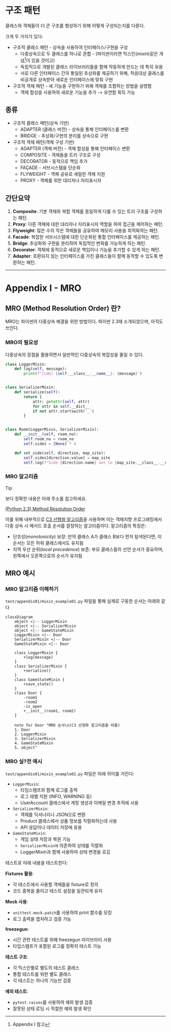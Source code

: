 # 구조 패턴

클래스와 객체들이 더 큰 구조를 형성하기 위해 어떻게 구성되는지를 다룬다.

크게 두 가지가 있다:

- 구조적 클래스 패턴 - 상속을 사용하여 인터페이스/구현을 구성
    - 다중상속으로 두 클래스를 하나로 혼합 - (파이썬이라면 믹스인(_mixin_)같은 개념[^1]이 있을 것이고)
    - 독립적으로 개발된 클래스 라이브러리들을 함께 작동하게 만드는 데 특히 유용
    - 서로 다른 인터페이스 간의 통일된 추상화를 제공하기 위해, 적응대상 클래스를 비공개로 상속받아 새로운 인터페이스에 맞춰 구현
- 구조적 객체 패턴 - 새 기능을 구현하기 위해 객체를 조합하는 방법을 설명함
    - 객체 합성을 사용하여 새로운 기능을 추가 -> 유연함 획득 가능

## 종류

- 구조적 클래스 패턴(상속 기반)
    - ADAPTER (클래스 버전) - 상속을 통해 인터페이스를 변환
    - BRIDGE - 추상화/구현의 분리를 상속으로 구현
- 구조적 객체 패턴(객체 구성 기반)
    - ADAPTER (객체 버전) - 객체 합성을 통해 인터페이스 변환
    - COMPOSITE - 객체들을 트리 구조로 구성
    - DECORATOR - 동적으로 책임 추가
    - FAÇADE - 서브시스템을 단순화
    - FLYWEIGHT - 객체 공유로 세밀한 객체 지원
    - PROXY - 객체를 위한 대리자나 자리표시자

## 간단요약

1. **Composite**: 기본 객체와 복합 객체를 동일하게 다룰 수 있는 트리 구조를 구성하는 패턴.
1. **Proxy**: 다른 객체에 대한 대리자나 자리표시자 역할을 하여 접근을 제어하는 패턴.
1. **Flyweight**: 많은 수의 작은 객체들을 공유하여 메모리 사용을 최적화하는 패턴.
1. **Facade**: 복잡한 서브시스템에 대한 단순화된 통합 인터페이스를 제공하는 패턴.
1. **Bridge**: 추상화와 구현을 분리하여 독립적인 변화를 가능하게 하는 패턴.
1. **Decorator**: 객체에 동적으로 새로운 책임이나 기능을 추가할 수 있게 하는 패턴.
1. **Adapter**: 호환되지 않는 인터페이스를 가진 클래스들이 함께 동작할 수 있도록 변환하는 패턴.

[^1]: Appendix I 참고

---

# Appendix I - MRO

## MRO (Method Resolution Order) 란?

MRO는 파이썬의 다중상속 해결을 위한 방법이다. 파이썬 2.3때 소개되었으며, 아직도 쓰인다.

### MRO의 필요성

다중상속의 장점을 활용하면서 일반적인 다중상속의 복잡성을 줄일 수 있다.

```python
class LoggerMixin:
    def log(self, message):
        print(f"[LOG] {self.__class__.__name__}: {message}")


class SerializerMixin:
    def serialize(self):
        return {
            attr: getattr(self, attr)
            for attr in self.__dict__
            if not attr.startswith('_')
        }


class Room(LoggerMixin, SerializerMixin):
    def __init__(self, room_no):
        self.room_no = room_no
        self.sides = [None] * 4

    def set_side(self, direction, map_site):
        self.sides[direction.value] = map_site
        self.log(f"Side {direction.name} set to {map_site.__class__.__name__}")
```

### MRO 알고리즘

> [!TIP]
> 보다 정확한 내용은 아래 주소를 참고하세요.
>
> [(Python 2.3) Method Resolution Order](https://docs.python.org/3/howto/mro.html)

이를 위해
내부적으로 [C3 선형화 알고리즘](https://en.wikipedia.org/wiki/C3_linearization)을 사용하며 이는 객체지향 프로그래밍에서 다중 상속 시 메서드 호출 순서를
결정하는 알고리즘이다. 알고리즘의 특징은:

- 단조성(_monotonicity_) 보장: 만약 클래스 A가 클래스 B보다 먼저 탐색된다면, 이 순서는 모든 하위 클래스에서도 유지됨
- 지역 우선 순위(_local precedence_) 보존: 부모 클래스들의 선언 순서가 중요하며, 왼쪽에서 오른쪽으로의 순서가 유지됨

## MRO 예시

### MRO 알고리즘 이해하기

`test/appendix01/mixin_example01.py` 파일을 통해 실제로 구동한 순서는 아래와 같다

```mermaid
classDiagram
    object <|-- LoggerMixin
    object <|-- SerializerMixin
    object <|-- GameStateMixin
    LoggerMixin <|-- Door
    SerializerMixin <|-- Door
    GameStateMixin <|-- Door

    class LoggerMixin {
        +log(message)
    }
    class SerializerMixin {
        +serialize()
    }
    class GameStateMixin {
        +save_state()
    }
    class Door {
        -room1
        -room2
        -is_open
        +__init__(room1, room2)
    }

    note for Door "MRO 순서\n(C3 선형화 알고리즘을 따름)
    1. Door
    2. LoggerMixin
    3. SerializerMixin
    4. GameStateMixin
    5. object"
```

### MRO 실?전 예시

`test/appendix01/mixin_example02.py` 파일은 아래 의미를 가진다:

- `LoggerMixin`:
    - 타임스탬프와 함께 로그를 출력
    - 로그 레벨 지원 (INFO, WARNING 등)
    - UserAccount 클래스에서 계정 생성과 이메일 변경 추적에 사용
- `SerializerMixin`:
    - 객체를 딕셔너리나 JSON으로 변환
    - Product 클래스에서 상품 정보를 직렬화하는데 사용
    - API 응답이나 데이터 저장에 유용
- `GameStateMixin`:
    - 게임 상태 저장과 복원 기능
    - `SerializerMixin에` 의존하여 상태를 직렬화
    - LoggerMixin과 함께 사용하여 상태 변경을 로깅

테스트로 아래 내용을 테스트한다:

**Fixtures 활용**:

- 각 테스트에서 사용할 객체들을 fixture로 정의
- 코드 중복을 줄이고 테스트 설정을 일관되게 유지

**Mock 사용**:

- `unittest.mock.patch`를 사용하여 print 함수를 모킹
- 로그 출력을 캡처하고 검증 가능

**freezegun**:

- 시간 관련 테스트를 위해 freezegun 라이브러리 사용
- 타임스탬프가 포함된 로그를 정확히 테스트 가능

**테스트 구조**:

- 각 믹스인별로 별도의 테스트 클래스
- 통합 테스트를 위한 별도 클래스
- 각 테스트는 하나의 기능만 검증

**예외 테스트**:

- `pytest.raises`를 사용하여 예외 발생 검증
- 잘못된 상태 로딩 시 적절한 예외 발생 확인
